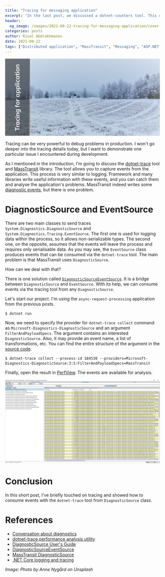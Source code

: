 ```yaml
---
title: "Tracing for messaging application"
excerpt: "In the last post, we discussed a dotnet-counters tool. This one is continuing that diagnostics conversation with a dotnet-trace tool."
header:
  og_image: /images/2021-09-22-tracing-for-messaging-application/cover.jpg
categories: posts
author: Rival Abdrakhmanov
date: 2021-09-22
tags: ["Distributed application", "MassTransit", "Messaging", "ASP.NET Core", "Diagnostics", "Tracing"]
---
```


![Title image](/images/2021-09-22-tracing-for-messaging-application/cover.jpg)

Tracing can be very powerful to debug problems in production. I won't go deeper into the tracing details today, but I want to demonstrate one particular issue I encountered during development.

As I mentioned in the introduction, I'm going to discuss the [dotnet-trace](https://docs.microsoft.com/en-us/dotnet/core/diagnostics/dotnet-trace) tool and [MassTransit](https://masstransit-project.com) library. The tool allows you to capture events from the application. This process is very similar to logging. Framework and many libraries write useful information with these events, and you can catch them and analyse the application's problems. MassTransit indeed writes some [diagnostic events](https://masstransit-project.com/advanced/monitoring/diagnostic-source.html), but there is one problem.

# DiagnosticSource and EventSource
There are two main classes to send traces `System.Diagnostics.DiagnosticSource` and `System.Diagnostics.Tracing.EventSource`. The first one is used for logging data within the process, so it allows non-serializable types. The second one, on the opposite, assumes that the events will leave the process and requires only serialisable data. As you may see, the `EventSource` class produces events that can be consumed via the `dotnet-trace` tool. The main problem is that MassTransit uses `DiagnosticSource`.

How can we deal with that?

There is one solution called [`DiagnosticSourceEventSource`](https://github.com/dotnet/runtime/blob/main/src/libraries/System.Diagnostics.DiagnosticSource/src/System/Diagnostics/DiagnosticSourceEventSource.cs). It is a bridge between `DiagnosticSource` and `EventSource`. With its help, we can consume events via the tracing tool from any `DiagnosticSource`.

Let's start our project. I'm using the `async-request-processing` application from the previous posts.

```
$ dotnet run
```

Now, we need to specify the provider for `dotnet-trace collect` command as `Microsoft-Diagnostics-DiagnosticSource` and an argument `FilterAndPayloadSpecs`. The argument contains an interested `DiagnosticSource`. Also, it may provide an event name, a list of transformations, etc. You can find the entire structure of the argument in the [source code](https://github.com/dotnet/runtime/blob/main/src/libraries/System.Diagnostics.DiagnosticSource/src/System/Diagnostics/DiagnosticSourceEventSource.cs).

```
$ dotnet-trace collect --process-id 184530 --providers=Microsoft-Diagnostics-DiagnosticSource:3:5:FilterAndPayloadSpecs=MassTransit
```

Finally, open the result in [PerfView](https://github.com/microsoft/perfview). The events are available for analysis.

![PerfView](/images/2021-09-22-tracing-for-messaging-application/perfview.jpg)

# Conclusion
In this short post, I've briefly touched on tracing and showed how to consume events with the `dotnet-trace` tool from `DiagnosticSource` class.

# References

- [Conversation about diagnostics](https://devblogs.microsoft.com/dotnet/conversation-about-diagnostics/)
- [dotnet-trace performance analysis utility](https://docs.microsoft.com/en-us/dotnet/core/diagnostics/dotnet-trace)
- [DiagnosticSource User's Guide](https://github.com/dotnet/runtime/blob/main/src/libraries/System.Diagnostics.DiagnosticSource/src/DiagnosticSourceUsersGuide.md)
- [DiagnosticSourceEventSource](https://github.com/dotnet/runtime/blob/main/src/libraries/System.Diagnostics.DiagnosticSource/src/System/Diagnostics/DiagnosticSourceEventSource.cs)
- [MassTransit DiagnosticSource](https://masstransit-project.com/advanced/monitoring/diagnostic-source.html)
- [.NET Core logging and tracing](https://docs.microsoft.com/en-us/dotnet/core/diagnostics/logging-tracing)

*Image: Photo by Anne Nygård on Unsplash*